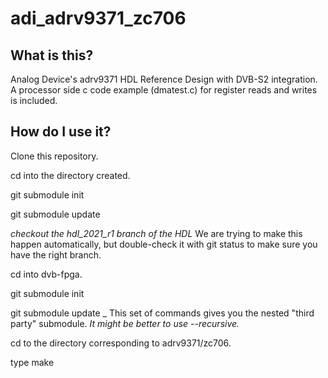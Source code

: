 # adi_adrv9371_zc706

## What is this?
Analog Device's adrv9371 HDL Reference Design with DVB-S2 integration. A processor side c code example (dmatest.c) for register reads and writes is included. 

## How do I use it?

Clone this repository.

cd into the directory created.

git submodule init

git submodule update

_checkout the hdl_2021_r1 branch of the HDL_ We are trying to make this happen automatically, but double-check it with git status to make sure you have the right branch. 

cd into dvb-fpga.

git submodule init

git submodule update
_
This set of commands gives you the nested "third party" submodule. _It might be better to use --recursive._

cd to the directory corresponding to adrv9371/zc706.

type make

